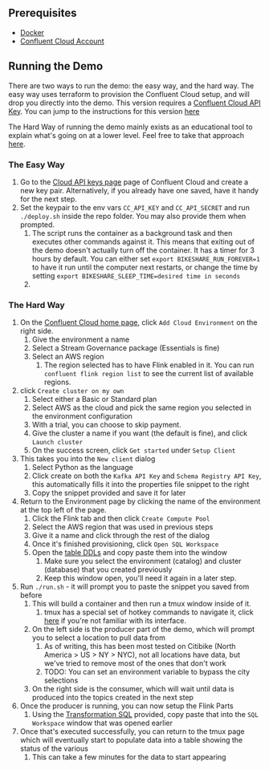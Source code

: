 ## Prerequisites
- [Docker](https://www.docker.com/get-started/)
- [Confluent Cloud Account](https://confluent.cloud)

## Running the Demo
There are two ways to run the demo: the easy way, and the hard way. The easy way uses terraform to provision the Confluent Cloud setup, and will drop you directly into the demo.  This version requires a [Confluent Cloud API Key](https://confluent.cloud/settings/api-keys).  You can jump to the instructions for this version [here](README.md#the-easy-way)

The Hard Way of running the demo mainly exists as an educational tool to explain what's going on at a lower level.  Feel free to take that approach [here](README.md#the-hard-way).

### The Easy Way
1. Go to the [Cloud API keys page](https://confluent.cloud/settings/api-keys) page of Confluent Cloud and create a new key pair.  Alternatively, if you already have one saved, have it handy for the next step.
2. Set the keypair to the env vars `CC_API_KEY` and `CC_API_SECRET` and run `./deploy.sh` inside the repo folder.  You may also provide them when prompted.
   1. The script runs the container as a background task and then executes other commands against it.  This means that exiting out of the demo doesn't actually turn off the container.  It has a timer for 3 hours by default.  You can either set `export BIKESHARE_RUN_FOREVER=1` to have it run until the computer next restarts, or change the time by setting `export BIKESHARE_SLEEP_TIME=desired time in seconds`
   2. 

### The Hard Way
1. On the [Confluent Cloud home page](https://confluent.cloud/home), click `Add Cloud Environment` on the right side.
   1. Give the environment a name
   2. Select a Stream Governance package (Essentials is fine)
   3. Select an AWS region
      1. The region selected has to have Flink enabled in it.  You can run `confluent flink region list` to see the current list of available regions.
1.  click `Create cluster on my own`
    1. Select either a Basic or Standard plan
    2. Select AWS as the cloud and pick the same region you selected in the environment configuration
    3. With a trial, you can choose to skip payment. 
    4. Give the cluster a name if you want (the default is fine), and click `Launch cluster`
    5. On the success screen, click `Get started` under `Setup Client`
1. This takes you into the `New client` dialog
    1. Select Python as the language
    2. Click create on both the `Kafka API Key` and `Schema Registry API Key`, this automatically fills it into the properties file snippet to the right
    3. Copy the snippet provided and save it for later
1. Return to the Environment page by clicking the name of the environment at the top left of the page. 
   1. Click the Flink tab and then click `Create Compute Pool`
   2. Select the AWS region that was used in previous steps
   3. Give it a name and click through the rest of the dialog
   4. Once it's finished provisioning, click `Open SQL Workspace` 
   5. Open the [table DDLs](flink/station_status_tables.sql) and copy paste them into the window
      1. Make sure you select the environment (catalog) and cluster (database) that you created previously
      2. Keep this window open, you'll need it again in a later step.
1. Run `./run.sh` - it will prompt you to paste the snippet you saved from before
   1. This will build a container and then run a tmux window inside of it. 
      1. tmux has a special set of hotkey commands to navigate it, click [here](https://www.themoderncoder.com/uploads/simple-tmux-cheatsheet.jpg) if you're not familiar with its interface.
   2. On the left side is the producer part of the demo, which will prompt you to select a location to pull data from
      1. As of writing, this has been most tested on Citibike (North America > US > NY > NYC), not all locations have data, but we've tried to remove most of the ones that don't work
      2. TODO: You can set an environment variable to bypass the city selections
   3. On the right side is the consumer, which will wait until data is produced into the topics created in the next step
2. Once the producer is running, you can now setup the Flink Parts
   1. Using the [Transformation SQL](flink/branch_stations_by_status.sql) provided, copy paste that into the `SQL Workspace` window that was opened earlier
3. Once that's executed successfully, you can return to the tmux page which will eventually start to populate data into a table showing the status of the various 
   1. This can take a few minutes for the data to start appearing
